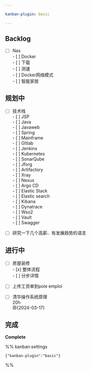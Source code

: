 ```yaml
---

kanban-plugin: basic

---
```


## Backlog

- [ ] Nas<br>- [ ] Docker<br>- [ ] 下载<br>- [ ] 测速<br>- [ ] Docker网络模式<br>- [ ] 智能家居


## 规划中

- [ ] 技术栈<br>- [ ] JSP<br>- [ ] Java<br>- [ ] Javaweb<br>- [ ] Spring<br>- [ ] Mainframe<br>- [ ] GItlab<br>- [ ] Jenkins<br>- [ ] Kubernetes<br>- [ ] SonarQube<br>- [ ] Jforg<br>- [ ] Artifactory<br>- [ ] Xray<br>- [ ] Nexus<br>- [ ] Argo CD<br>- [ ] Elastic Stack<br>- [ ] Elastic search<br>- [ ] Kibana<br>- [ ] Dynatrace<br>- [ ] Wso2<br>- [ ] Vault<br>- [ ] Swagger
- [ ] 研究一下几个高薪、有发展趋势的语言


## 进行中

- [ ] 房屋装修<br>- [x] 整体流程<br>- [ ] 分步详情
- [ ] 上传工资单到pole emploi
- [ ] 清华操作系统原理<br>20h<br>@{2024-03-17}


## 完成

**Complete**




%% kanban:settings
```
{"kanban-plugin":"basic"}
```
%%